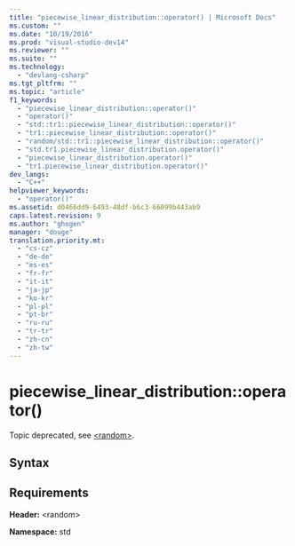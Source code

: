 ```yaml
---
title: "piecewise_linear_distribution::operator() | Microsoft Docs"
ms.custom: ""
ms.date: "10/19/2016"
ms.prod: "visual-studio-dev14"
ms.reviewer: ""
ms.suite: ""
ms.technology: 
  - "devlang-csharp"
ms.tgt_pltfrm: ""
ms.topic: "article"
f1_keywords: 
  - "piecewise_linear_distribution::operator()"
  - "operator()"
  - "std::tr1::piecewise_linear_distribution::operator()"
  - "tr1::piecewise_linear_distribution::operator()"
  - "random/std::tr1::piecewise_linear_distribution::operator()"
  - "std.tr1.piecewise_linear_distribution.operator()"
  - "piecewise_linear_distribution.operator()"
  - "tr1.piecewise_linear_distribution.operator()"
dev_langs: 
  - "C++"
helpviewer_keywords: 
  - "operator()"
ms.assetid: d0466dd9-6493-48df-b6c3-66099b443ab9
caps.latest.revision: 9
ms.author: "ghogen"
manager: "douge"
translation.priority.mt: 
  - "cs-cz"
  - "de-de"
  - "es-es"
  - "fr-fr"
  - "it-it"
  - "ja-jp"
  - "ko-kr"
  - "pl-pl"
  - "pt-br"
  - "ru-ru"
  - "tr-tr"
  - "zh-cn"
  - "zh-tw"
---
```

# piecewise_linear_distribution::operator()
Topic deprecated, see [\<random>](../Topic/%3Crandom%3E.md).  
  
## Syntax  
  
## Requirements  
 **Header:** \<random>  
  
 **Namespace:** std